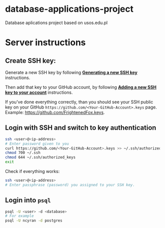 # database-applications-project
Database aplications project based on usos.edu.pl

# Server instructions

## Create SSH key: 

Generate a new SSH key by following [**Generating a new SSH key**](https://docs.github.com/en/authentication/connecting-to-github-with-ssh/generating-a-new-ssh-key-and-adding-it-to-the-ssh-agent#generating-a-new-ssh-key) instructions. 

Then add that key to your GitHub account, by following [**Adding a new SSH key to your account**](https://docs.github.com/en/authentication/connecting-to-github-with-ssh/adding-a-new-ssh-key-to-your-github-account#adding-a-new-ssh-key-to-your-account) instructions. 

If you've done everything correctly, than you should see your SSH public key on your GitHub `https://github.com/<Your-GitHub-Account>.keys` page. Example: https://github.com/FrightenedFox.keys.

## Login with SSH and switch to key authentication

```bash
ssh <user>@<ip-address>
# Enter password given to you
curl https://github.com/<Your-GitHub-Account>.keys >> ~/.ssh/authorized_keys
chmod 700 ~/.ssh
chmod 644 ~/.ssh/authorized_keys
exit
```

Check if everything works:

```bash
ssh <user>@<ip-address>
# Enter passphrase (password) you assigned to your SSH key.
```


## Login into `psql`

```bash
psql -U <user> -d <database>
# For example 
psql -U ncyran -d postgres
```
